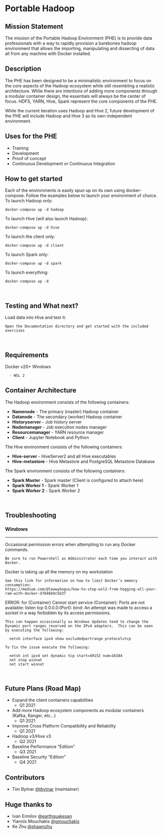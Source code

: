 # Portable Hadoop
## Mission Statement
The mission of the Portable Hadoop Environment (PHE) is to provide data professionals with a way to rapidly provision a barebones hadoop environment that allows the importing, manipulating and dissecting of data all from any machine with Docker installed.

## Description
The PHE has been designed to be a minimalistic environment to focus on the core aspects of the Hadoop ecosystem while still resembling a realistic architecture.  While there are intentions of adding more components through a modular container design, the essentials will always be the center of focus.  HDFS, YARN, Hive, Spark represent the core components of the PHE.  

While the current iteration uses Hadoop and Hive 2, future development of the PHE will include Hadoop and Hive 3 as its own independent environment.

## Uses for the PHE
* Training
* Development
* Proof of concept
* Continuous Development or Continuous Integration

## How to get started
Each of the environments is easily spun up on its own using docker-compose.  Follow the examples below to launch your environment of choice.
To launch Hadoop only:

    docker-compose up -d hadoop

To launch Hive (will also launch Hadoop):

    docker-compose up -d hive

To launch the client only:

    docker-compose up -d client

To launch Spark only:

    docker-compose up -d spark

To launch everything:
    
    docker-compose up -d

<br>

## Testing and What next?
Load data into Hive and test it:

    Open the Documentation directory and get started with the included exercises

<br>

## Requirements
Docker v20+
Windows
```
  - WSL 2
```

## Container Architecture
The Hadoop environment consists of the following containers:
* **Namenode** - The primary (master) Hadoop container
* **Datanode** - The secondary (worker) Hadoop container
* **Historyserver** - Job history server
* **Nodemanager** - Job execution nodes manager
* **Resourcemanager** - YARN resource manager
* **Client** - Jupyter Notebook and Python

The Hive environment consists of the following containers:
* **Hive-server** - HiveServer2 and all Hive executables
* **Hive-metastore** - Hive Metastore and PostgreSQL Metastore Database
  
The Spark environment consists of the following containers:
* **Spark Master** - Spark master (Client is configured to attach here)
* **Spark Worker 1** - Spark Worker 1 
* **Spark Worker 2** - Spark Worker 2
  
<br>

## Troubleshooting
### Windows
---
Occasional permission errors when attempting to run any Docker commands.
    
    Be sure to run Powershell as Administrator each time you interact with Docker.

Docker is taking up all the memory on my workstation

    See this link for information on how to limit Docker’s memory consumption:
    https://medium.com/@lewwybogus/how-to-stop-wsl2-from-hogging-all-your-ram-with-docker-d7846b9c5b37

ERROR: for (Container)  Cannot start service (Container): Ports are not available: listen tcp 0.0.0.0:(Port): bind: An attempt was made to access a socket in a way forbidden by its access permissions.

    This can happen occasionally as Windows Updates tend to change the Dynamic port ranges reserved on the IPv4 adapters.  This can be seen by executing the following:
    
      netsh interface ipv4 show excludedportrange protocol=tcp
    
    To fix the issue execute the following:

      netsh int ipv4 set dynamic tcp start=49152 num=16384
      net stop winnat
      net start winnat

<br>


## Future Plans (Road Map)
* Expand the client containers capabilities
  * Q1 2021
* Add more Hadoop ecosystem components as modular containers (Kafka, Ranger, etc...)
  * Q1 2021
* Improve Cross Platform Compatibility and Reliability
  * Q1 2021
* Hadoop v3/Hive v3
  * Q2 2021
* Baseline Performance “Edition”
  * Q3 2021
* Baseline Security “Edition”
  * Q4 2021



## Contributors
* Tim Bytnar [@tbytnar](https://github.com/tbytnar) (maintainer)

## Huge thanks to
* Ivan Ermilov [@earthquakesan](https://github.com/earthquakesan)
* Yiannis Mouchakis [@gmouchakis](https://github.com/gmouchakis)
* Ke Zhu [@shawnzhu](https://github.com/shawnzhu)
